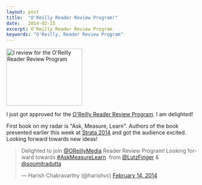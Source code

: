 ```yaml
---
layout: post
title:  "O'Reilly Reader Review Program!"
date:   2014-02-15
excerpt: O'Reilly Reader Review Program 
keywords: "O'Reilly, Reader Review Program"
---
```


<a href="http://oreilly.com/bloggers/?cmp=ex-orm-blgr-harish-chakravarthy"><img alt="I review for the O'Reilly Reader Review Program" src="http://cdn.oreillystatic.com/bloggers/blogger-review-badge-200.png" border="0" width="200" height="150"></a>

I just got approved for the <a href="http://oreilly.com/bloggers">O'Reilly Reader Review Program</a>. I am delighted! 

First book on my radar is "Ask, Measure, Learn". Authors of the book presented earlier this week at <a href="http://strataconf.com/strata2014">Strata 2014</a> 
and got the audience excited. Looking forward towards new ideas! 

<blockquote class="twitter-tweet" lang="en"><p>Delighted to join <a href="https://twitter.com/OReillyMedia">@OReillyMedia</a> Reader Review Program! Looking forward towards <a href="https://twitter.com/search?q=%23AskMeasureLearn&amp;src=hash">#AskMeasureLearn</a>  from <a href="https://twitter.com/LutzFinger">@LutzFinger</a> &amp; <a href="https://twitter.com/soumitradutta">@soumitradutta</a> </p>&mdash; Harish Chakravarthy (@harishvc) <a href="https://twitter.com/harishvc/statuses/434420681523339264">February 14, 2014</a></blockquote>
<script async src="//platform.twitter.com/widgets.js" charset="utf-8"></script>
